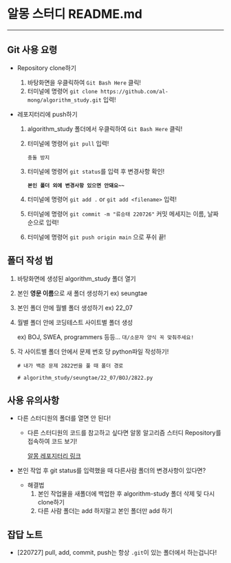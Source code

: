 # 알몽 스터디 README.md

------

## Git 사용 요령

- Repository clone하기
  1. 바탕화면을 우클릭하여 `Git Bash Here` 클릭!
  2. 터미널에 명령어 `git clone https://github.com/al-mong/algorithm_study.git` 입력!
- 레포지터리에 push하기

  1. algorithm_study 폴더에서 우클릭하여 `Git Bash Here` 클릭!


  2. 터미널에 명령어 `git pull` 입력!

     `충돌 방지` 

  3. 터미널에 명령어 `git status`를 입력 후 변경사항 확인!

     **`본인 폴더 외에 변경사항 있으면 안돼요~~`**


  4. 터미널에 명령어 `git add .` or `git add <filename>` 입력!

  5. 터미널에 명령어 `git commit -m "류승태 220726"` 커밋 메세지는 이름, 날짜 순으로 입력!

  6. 터미널에 명령어 `git push origin main` 으로 푸쉬 끝!

## 폴더 작성 법

1. 바탕화면에 생성된 algorithm_study 폴더 열기

2. 본인 **영문 이름**으로 새 폴더 생성하기 ex) seungtae

3. 본인 폴더 안에 월별 폴더 생성하기 ex) 22_07

4. 월별 폴더 안에 코딩테스트 사이트별 폴더 생성

   ex) BOJ, SWEA, programmers 등등... `대/소문자 양식 꼭 맞춰주세요!`

5. 각 사이트별 폴더 안에서 문제 번호 당 python파일 작성하기!

   ```
   # 내가 백준 문제 2822번을 풀 때 폴더 경로
   
   # algorithm_study/seungtae/22_07/BOJ/2822.py
   ```

## 사용 유의사항

- 다른 스터디원의 폴더를 열면 안 된다!

  - 다른 스터디원의 코드를 참고하고 싶다면 알몽 알고리즘 스터디 Repository를 접속하여 코드 보기!

    [알몽 레포지터리 링크](https://github.com/al-mong)

- 본인 작업 후 git status를 입력했을 때 다른사람 폴더의 변경사항이 있다면?

  - 해결법
    1. 본인 작업물을 새폴더에 백업한 후 algorithm-study 폴더 삭제 및 다시 clone하기
    2. 다른 사람 폴더는 add 하지말고 본인 폴더만 add 하기





## 잡답 노트

- [220727] pull, add, commit, push는 항상 `.git`이 있는 폴더에서 하는겁니다!
